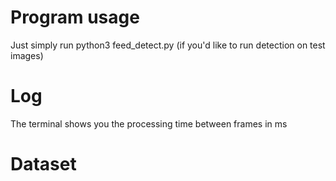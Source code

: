 # Program usage
Just simply run python3 feed_detect.py  (if you'd like to run detection on test images)

# Log
The terminal shows you the processing time between frames in ms

# Dataset 